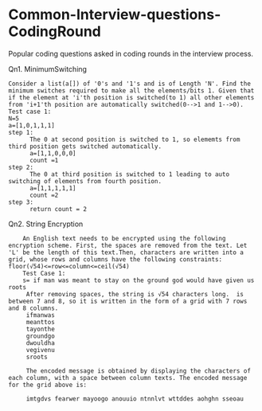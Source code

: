 # Common-Interview-questions-CodingRound
Popular coding questions asked in coding rounds in the interview process.


Qn1. MinimumSwitching

    Consider a list(a[]) of '0's and '1's and is of Length 'N'. Find the minimum switches required to make all the elements/bits 1. Given that if the element at 'i'th position is switched(to 1) all other elements from 'i+1'th position are automatically switched(0-->1 and 1-->0).
    Test case 1:
    N=5
    a=[1,0,1,1,1]
    step 1:
          The 0 at second position is switched to 1, so elememts from third position gets switched automatically. 
          a=[1,1,0,0,0]
          count =1
    step 2:
          The 0 at third position is switched to 1 leading to auto switching of elements from fourth position.
          a=[1,1,1,1,1]
          count =2
    step 3:
          return count = 2
          
          
          
          
 Qn2. String Encryption
    
        An English text needs to be encrypted using the following encryption scheme. First, the spaces are removed from the text. Let 'L' be the length of this text.Then, characters are written into a grid, whose rows and columns have the following constraints: floor(√54)<=row<=column<=ceil(√54)
        Test Case 1:
        s= if man was meant to stay on the ground god would have given us roots
         After removing spaces, the string is √54 characters long.  is between 7 and 8, so it is written in the form of a grid with 7 rows and 8 columns.         
         ifmanwas  
         meanttos          
         tayonthe  
         groundgo  
         dwouldha  
         vegivenu  
         sroots    
         
         The encoded message is obtained by displaying the characters of each column, with a space between column texts. The encoded message for the grid above is:
         
         imtgdvs fearwer mayoogo anouuio ntnnlvt wttddes aohghn sseoau

